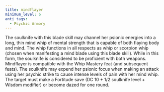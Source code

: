 ```yaml
---
title: mindflayer
minimum_level: 6
anti_tags:
  - Psychic Armory
---
```


The soulknife with this blade skill may channel her psionic energies into a long, thin mind whip of mental strength that is capable of both flaying body and mind. The whip functions in all respects as whip or scorpion whip (chosen when manifesting a mind blade using this blade skill). While in this form, the soulknife is considered to be proficient with both weapons. Mindflayer is compatible with the Whip Mastery feat (and subsequent feats). The soulknife may expend her psionic focus when making an attack using her psychic strike to cause intense levels of pain with her mind whip. The target must make a Fortitude save (DC 10 + 1/2 soulknife level + Wisdom modifier) or become dazed for one round.
